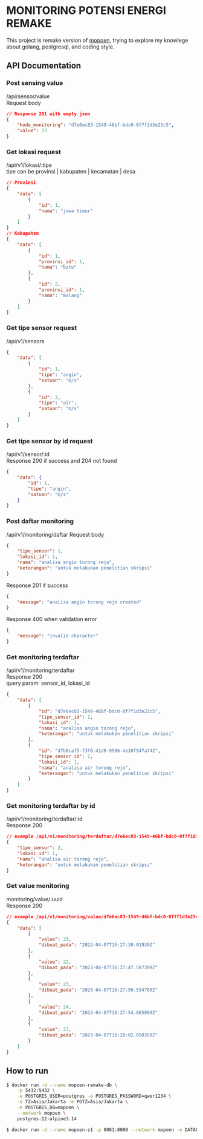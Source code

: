# MONITORING POTENSI ENERGI REMAKE
This project is remake version of [mopoen](https://github.com/arisygdc/mopoen-remake), trying to explore my knowlege about golang, postgresql, and coding style.


## API Documentation

### Post sensing value
/api/sensor/value <br>
Request body
```JSON
// Response 201 with empty json
{
    "kode_monitoring": "d7e6ec83-1549-46bf-bdc0-0f7f1d3e23c5",
    "value": 23
}
```

### Get lokasi request
/api/v1/lokasi/:tipe <br />
tipe can be provinsi | kabupaten | kecamatan | desa
```JSON
// Provinsi
{
    "data": [
        {
            "id": 1,
            "nama": "jawa timur"
        }
    ]
}
// Kabupaten
{
    "data": [
        {
            "id": 1,
            "provinsi_id": 1,
            "nama": "batu"
        },
        {
            "id": 2,
            "provinsi_id": 1,
            "nama": "malang"
        }
    ]
}
```

### Get tipe sensor request
/api/v1/sensors
```JSON
{
    "data": [
        {
            "id": 1,
            "tipe": "angin",
            "satuan": "m/s"
        },
        {
            "id": 2,
            "tipe": "air",
            "satuan": "m/s"
        }
    ]
}
```

### Get tipe sensor by id request
/api/v1/sensor/:id <br>
Response 200 if success and 204 not found
```JSON
{
    "data": {
        "id": 1,
        "tipe": "angin",
        "satuan": "m/s"
    }
}
```

### Post daftar monitoring
/api/v1/monitoring/daftar
Request body
```JSON
{
    "tipe_sensor": 1,
    "lokasi_id": 1,
    "nama": "analisa angin torong rejo",
    "keterangan": "untuk melakukan penelitian skripsi"
}
```
Response 201 if success
```JSON
{
    "message": "analisa angin torong rejo created"
}
```
Response 400 when validation error
```JSON
{
    "message": "invalid character"
}
```
### Get monitoring terdaftar
/api/v1/monitoring/terdaftar <br>
Response 200 <br>
query param: sensor_id, lokasi_id
```JSON
{
    "data": [
        {
            "id": "d7e6ec83-1549-46bf-bdc0-0f7f1d3e23c5",
            "tipe_sensor_id": 1,
            "lokasi_id": 1,
            "nama": "analisa angin torong rejo",
            "keterangan": "untuk melakukan penelitian skripsi"
        },
        {
            "id": "d7b8caf5-f3f0-41d8-9506-4e10f947a742",
            "tipe_sensor_id": 2,
            "lokasi_id": 1,
            "nama": "analisa air torong rejo",
            "keterangan": "untuk melakukan penelitian skripsi"
        }
    ]
}
```

### Get monitoring terdaftar by id
/api/v1/monitoring/terdaftar/:id <br>
Response 200
```JSON
// example /api/v1/monitoring/terdaftar/d7e6ec83-1549-46bf-bdc0-0f7f1d3e23c5
{
    "tipe_sensor": 2,
    "lokasi_id": 1,
    "nama": "analisa air torong rejo",
    "keterangan": "untuk melakukan penelitian skripsi"
}
```

### Get value monitoring
monitoring/value/:uuid <br>
Response 200
```JSON
// example /api/v1/monitoring/value/d7e6ec83-1549-46bf-bdc0-0f7f1d3e23c5
{
    "data": [
        {
            "value": 23,
            "dibuat_pada": "2023-04-07T16:27:30.01939Z"
        },
        {
            "value": 22,
            "dibuat_pada": "2023-04-07T16:27:47.587209Z"
        },
        {
            "value": 23,
            "dibuat_pada": "2023-04-07T16:27:50.534785Z"
        },
        {
            "value": 24,
            "dibuat_pada": "2023-04-07T16:27:54.885099Z"
        },
        {
            "value": 23,
            "dibuat_pada": "2023-04-07T16:28:02.050358Z"
        }
    ]
}
```
## How to run
```bash
$ docker run -d --name mopoen-remake-db \
	-p 5432:5432 \
	-e POSTGRES_USER=postgres -e POSTGRES_PASSWORD=qwer1234 \
	-e TZ=Asia/Jakarta -e PGTZ=Asia/Jakarta \
	-e POSTGRES_DB=mopoen \
    --network mopoen \
	postgres:12-alpine3.14

$ docker run -d --name mopoen-s1 -p 8081:8080 --network mopoen -e DATABASE_SOURCE=postgresql://postgres:qwer1234@mopoen-db-release:5432/mopoen?sslmode=disable bf27107e9ea4
```